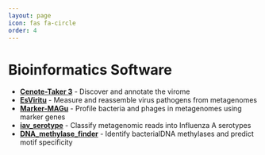 ```yaml
---
layout: page
icon: fas fa-circle
order: 4
---
```


# Bioinformatics Software

- [**Cenote-Taker 3**](https://github.com/mtisza1/Cenote-Taker3) - Discover and annotate the virome
- [**EsViritu**](https://github.com/cmmr/EsViritu) - Measure and reassemble virus pathogens from metagenomes
- [**Marker-MAGu**](https://github.com/cmmr/Marker-MAGu) - Profile bacteria and phages in metagenomes using marker genes
- [**iav_serotype**](https://github.com/mtisza1/influenza_a_serotype) - Classify metagenomic reads into Influenza A serotypes
- [**DNA_methylase_finder**](https://github.com/mtisza1/DNA_methylase_finder) - Identify bacterialDNA methylases and predict motif specificity